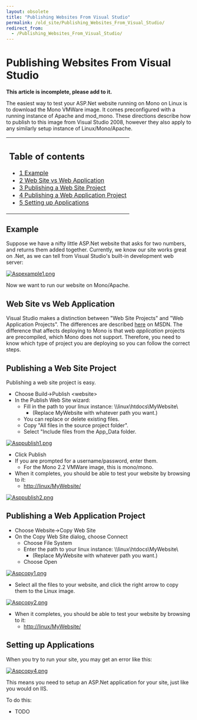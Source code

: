 ```yaml
---
layout: obsolete
title: "Publishing Websites From Visual Studio"
permalink: /old_site/Publishing_Websites_From_Visual_Studio/
redirect_from:
  - /Publishing_Websites_From_Visual_Studio/
---
```


Publishing Websites From Visual Studio
======================================

**This article is incomplete, please add to it.**

The easiest way to test your ASP.Net website running on Mono on Linux is to download the Mono VMWare image. It comes preconfigured with a running instance of Apache and mod\_mono. These directions describe how to publish to this image from Visual Studio 2008, however they also apply to any similarly setup instance of Linux/Mono/Apache.

<table>
<col width="100%" />
<tbody>
<tr class="odd">
<td align="left"><h2>Table of contents</h2>
<ul>
<li><a href="#Example">1 Example</a></li>
<li><a href="#Web_Site_vs_Web_Application">2 Web Site vs Web Application</a></li>
<li><a href="#Publishing_a_Web_Site_Project">3 Publishing a Web Site Project</a></li>
<li><a href="#Publishing_a_Web_Application_Project">4 Publishing a Web Application Project</a></li>
<li><a href="#Setting_up_Applications">5 Setting up Applications</a></li>
</ul></td>
</tr>
</tbody>
</table>

Example
-------

Suppose we have a nifty little ASP.Net website that asks for two numbers, and returns them added together. Currently, we know our site works great on .Net, as we can tell from Visual Studio's built-in development web server:

[![Aspexample1.png]({{site.github.url}}/old_site/images/8/8d/Aspexample1.png)]({{site.github.url}}/old_site/images/8/8d/Aspexample1.png)

Now we want to run our website on Mono/Apache.

Web Site vs Web Application
---------------------------

Visual Studio makes a distinction between "Web Site Projects" and "Web Application Projects". The differences are described [here](http://msdn.microsoft.com/en-us/library/aa730880(VS.80).aspx#wapp_topic5) on MSDN. The difference that affects deploying to Mono is that web *application* projects are precompiled, which Mono does not support. Therefore, you need to know which type of project you are deploying so you can follow the correct steps.

Publishing a Web Site Project
-----------------------------

Publishing a web site project is easy.

-   Choose Build-\>Publish \<website\>
-   In the Publish Web Site wizard:
    -   Fill in the path to your linux instance: \\\\linux\\htdocs\\MyWebsite\\
        -   (Replace MyWebsite with whatever path you want.)
    -   You can replace or delete existing files.
    -   Copy "All files in the source project folder".
    -   Select "Include files from the App\_Data folder.

[![Asppublish1.png]({{site.github.url}}/old_site/images/5/5b/Asppublish1.png)]({{site.github.url}}/old_site/images/5/5b/Asppublish1.png)

-   Click Publish
-   If you are prompted for a username/password, enter them.
    -   For the Mono 2.2 VMWare image, this is mono/mono.
-   When it completes, you should be able to test your website by browsing to it:
    -   <http://linux/MyWebsite/>

[![Asppublish2.png]({{site.github.url}}/old_site/images/1/1f/Asppublish2.png)]({{site.github.url}}/old_site/images/1/1f/Asppublish2.png)

Publishing a Web Application Project
------------------------------------

-   Choose Website-\>Copy Web Site
-   On the Copy Web Site dialog, choose Connect
    -   Choose File System
    -   Enter the path to your linux instance: \\\\linux\\htdocs\\MyWebsite\\
        -   (Replace MyWebsite with whatever path you want.)
    -   Choose Open

[![Aspcopy1.png]({{site.github.url}}/old_site/images/e/e3/Aspcopy1.png)]({{site.github.url}}/old_site/images/e/e3/Aspcopy1.png)

-   Select all the files to your website, and click the right arrow to copy them to the Linux image.

[![Aspcopy2.png]({{site.github.url}}/old_site/images/6/6d/Aspcopy2.png)]({{site.github.url}}/old_site/images/6/6d/Aspcopy2.png)

-   When it completes, you should be able to test your website by browsing to it:
    -   <http://linux/MyWebsite/>

Setting up Applications
-----------------------

When you try to run your site, you may get an error like this:

[![Aspcopy4.png]({{site.github.url}}/old_site/images/d/da/Aspcopy4.png)]({{site.github.url}}/old_site/images/d/da/Aspcopy4.png)

This means you need to setup an ASP.Net application for your site, just like you would on IIS.

To do this:

-   TODO



